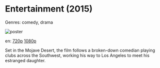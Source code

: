 # Entertainment (2015)

Genres: comedy, drama

![poster](http://image.tmdb.org/t/p/w500/1GUaqMLqBDVgrAQJi026mTOqLhi.jpg)

en:
  [720p](magnet:?xt=urn:btih:5E5C72A9658E8607790DC3468CAB3876CCEBCA14&tr=udp://glotorrents.pw:6969/announce&tr=udp://tracker.opentrackr.org:1337/announce&tr=udp://torrent.gresille.org:80/announce&tr=udp://tracker.openbittorrent.com:80&tr=udp://tracker.coppersurfer.tk:6969&tr=udp://tracker.leechers-paradise.org:6969&tr=udp://p4p.arenabg.ch:1337&tr=udp://tracker.internetwarriors.net:1337)
  [1080p](magnet:?xt=urn:btih:848B3719E1672D9A7209E6847AFFC00015885CCC&tr=udp://glotorrents.pw:6969/announce&tr=udp://tracker.opentrackr.org:1337/announce&tr=udp://torrent.gresille.org:80/announce&tr=udp://tracker.openbittorrent.com:80&tr=udp://tracker.coppersurfer.tk:6969&tr=udp://tracker.leechers-paradise.org:6969&tr=udp://p4p.arenabg.ch:1337&tr=udp://tracker.internetwarriors.net:1337)
  


Set in the Mojave Desert, the film follows a broken-down comedian playing clubs across the Southwest, working his way to Los Angeles to meet his estranged daughter.